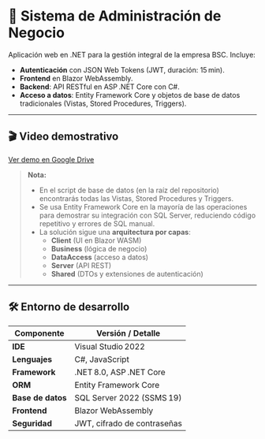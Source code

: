 # 🏢 Sistema de Administración de Negocio

Aplicación web en .NET para la gestión integral de la empresa BSC. Incluye:

- **Autenticación** con JSON Web Tokens (JWT, duración: 15 min).  
- **Frontend** en Blazor WebAssembly.  
- **Backend**: API RESTful en ASP .NET Core con C#.  
- **Acceso a datos**: Entity Framework Core y objetos de base de datos tradicionales (Vistas, Stored Procedures, Triggers).

---

## 🎬 Video demostrativo

[Ver demo en Google Drive](https://drive.google.com/file/d/1K7zk_3Q8YdOTdytEveC_Z9-4DR7h0jze/view?usp=sharing)

> **Nota:**  
> - En el script de base de datos (en la raíz del repositorio) encontrarás todas las Vistas, Stored Procedures y Triggers.  
> - Se usa Entity Framework Core en la mayoría de las operaciones para demostrar su integración con SQL Server, reduciendo código repetitivo y errores de SQL manual.  
> - La solución sigue una **arquitectura por capas**:  
>   - **Client** (UI en Blazor WASM)  
>   - **Business** (lógica de negocio)  
>   - **DataAccess** (acceso a datos)  
>   - **Server** (API REST)  
>   - **Shared** (DTOs y extensiones de autenticación)

---

## 🛠️ Entorno de desarrollo

| Componente         | Versión / Detalle             |
|--------------------|--------------------------------|
| **IDE**            | Visual Studio 2022             |
| **Lenguajes**      | C#, JavaScript                 |
| **Framework**      | .NET 8.0, ASP .NET Core        |
| **ORM**            | Entity Framework Core          |
| **Base de datos**  | SQL Server 2022 (SSMS 19)      |
| **Frontend**       | Blazor WebAssembly             |
| **Seguridad**      | JWT, cifrado de contraseñas    |
